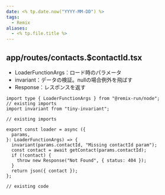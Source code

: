 ```yaml
---
date: <% tp.date.now("YYYY-MM-DD") %>
tags:
  - Remix
aliases:
  - <% tp.file.title %>
---
```

## app/routes/contacts.$contactId.tsx

- LoaderFunctionArgs：ロード時のパラメータ
- invariant：データの検証。nullの場合例外を飛ばす
- Response：レスポンスを返す

```tsx
import type { LoaderFunctionArgs } from "@remix-run/node";
// existing imports
import invariant from "tiny-invariant";

// existing imports

export const loader = async ({
  params,
}: LoaderFunctionArgs) => {
  invariant(params.contactId, "Missing contactId param");
  const contact = await getContact(params.contactId);
  if (!contact) {
    throw new Response("Not Found", { status: 404 });
  }
  return json({ contact });
};

// existing code
```